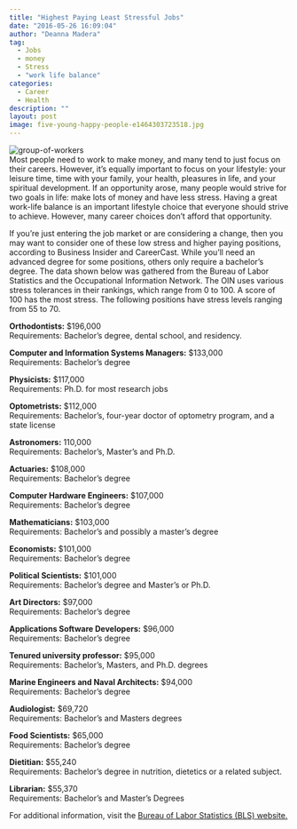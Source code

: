 ```yaml
---
title: "Highest Paying Least Stressful Jobs"
date: "2016-05-26 16:09:04"
author: "Deanna Madera"
tag:
  - Jobs
  - money
  - Stress
  - "work life balance"
categories:
  - Career
  - Health
description: ""
layout: post
image: five-young-happy-people-e1464303723518.jpg
---
```


![group-of-workers](http://moderntips.com/wp-content/uploads/2015/12/group-of-workers-e1450729551944.png)  
Most people need to work to make money, and many tend to just focus on their careers. However, it’s equally important to focus on your lifestyle: your leisure time, time with your family, your health, pleasures in life, and your spiritual development. If an opportunity arose, many people would strive for two goals in life: make lots of money and have less stress. Having a great work-life balance is an important lifestyle choice that everyone should strive to achieve. However, many career choices don’t afford that opportunity.

If you’re just entering the job market or are considering a change, then you may want to consider one of these low stress and higher paying positions, according to Business Insider and CareerCast. While you’ll need an advanced degree for some positions, others only require a bachelor’s degree. The data shown below was gathered from the Bureau of Labor Statistics and the Occupational Information Network. The OIN uses various stress tolerances in their rankings, which range from 0 to 100. A score of 100 has the most stress. The following positions have stress levels ranging from 55 to 70.

**Orthodontists:** $196,000  
Requirements: Bachelor’s degree, dental school, and residency.

**Computer and Information Systems Managers:** $133,000  
Requirements: Bachelor’s degree

**Physicists:** $117,000  
Requirements: Ph.D. for most research jobs

**Optometrists:** $112,000  
Requirements: Bachelor’s, four-year doctor of optometry program, and a state license

**Astronomers:** 110,000  
Requirements: Bachelor’s, Master’s and Ph.D.

**Actuaries:** $108,000  
Requirements: Bachelor’s degree

**Computer Hardware Engineers:** $107,000  
Requirements: Bachelor’s degree

**Mathematicians:** $103,000  
Requirements: Bachelor’s and possibly a master’s degree

**Economists:** $101,000  
Requirements: Bachelor’s degree

**Political Scientists:** $101,000  
Requirements: Bachelor’s degree and Master’s or Ph.D.

**Art Directors:** $97,000  
Requirements: Bachelor’s degree

**Applications Software Developers:** $96,000  
Requirements: Bachelor’s degree

**Tenured university professor:** $95,000  
Requirements: Bachelor’s, Masters, and Ph.D. degrees

**Marine Engineers and Naval Architects:** $94,000  
Requirements: Bachelor’s degree

**Audiologist:** $69,720  
Requirements: Bachelor’s and Masters degrees

**Food Scientists:** $65,000  
Requirements: Bachelor’s degree

**Dietitian:** $55,240  
Requirements: Bachelor’s degree in nutrition, dietetics or a related subject.

**Librarian:** $55,370  
Requirements: Bachelor’s and Master’s Degrees

For additional information, visit the [Bureau of Labor Statistics (BLS) website.](http://www.bls.gov/oes/)
